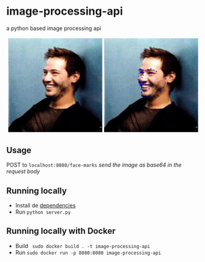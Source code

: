 # image-processing-api
a python based image processing api

![](demo/landmark.png)

## Usage
POST to ```localhost:8080/face-marks``` *send the image as base64 in the request body*

## Running locally
* Install de [dependencies](requirements.txt)
* Run ``` python server.py ``` 
  
## Running locally with Docker
* Build ``` sudo docker build . -t image-processing-api```
* Run ``` sudo docker run -p 8080:8080 image-processing-api ```
